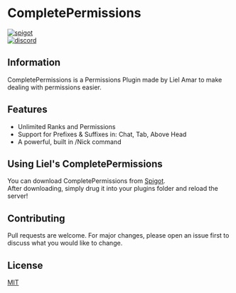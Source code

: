 # CompletePermissions

[<img alt="spigot" src="https://lielamar.com/other/github_spigot.png" size=1.5>](https://www.spigotmc.org/resources/completepermissions.73008/)
<br>
[<img alt="discord" src="https://lielamar.com/other/github_discord.png" size=1.5>](https://discord.gg/NzgBrqR)

## Information

CompletePermissions is a Permissions Plugin made by Liel Amar to make dealing with permissions easier.

## Features
* Unlimited Ranks and Permissions
* Support for Prefixes & Suffixes in: Chat, Tab, Above Head
* A powerful, built in /Nick command

## Using Liel's CompletePermissions
You can download CompletePermissions from [Spigot](https://www.spigotmc.org/resources/completepermissions.73008/).
<br>After downloading, simply drug it into your plugins folder and reload the server!

## Contributing
Pull requests are welcome. For major changes, please open an issue first to discuss what you would like to change.

## License
[MIT](https://choosealicense.com/licenses/mit/)
